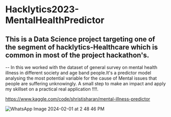 # Hacklytics2023-MentalHealthPredictor
## This is a Data Science project targeting one of the segment of hacklytics-Healthcare which is common in most of the project hackathon's.


-- In this we worked with the dataset of general survey on mental health illness in different society and age band people.It's a predictor model analysing the most potential variable for the cause of Mental issues that people are suffering unknowingly.
A small step to make an impact and apply my skillset on a practical real application !!!!. 

https://www.kaggle.com/code/shristisharan/mental-illness-predictor

![WhatsApp Image 2024-02-01 at 2 48 46 PM](https://github.com/ShristiSharan/Hacklytics2023-MentalHealthPredictor/assets/95679078/1ac7954e-bdaf-4bd6-8064-030334512a37)

